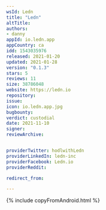 ```yaml
---
wsId: Ledn
title: "Ledn"
altTitle: 
authors:
- danny
appId: io.ledn.app
appCountry: ca
idd: 1543035976
released: 2021-01-20
updated: 2021-01-28
version: "0.1.3"
stars: 5
reviews: 11
size: 38786048
website: https://ledn.io
repository: 
issue: 
icon: io.ledn.app.jpg
bugbounty: 
verdict: custodial
date: 2021-11-10
signer: 
reviewArchive:


providerTwitter: hodlwithLedn
providerLinkedIn: ledn-inc
providerFacebook: Ledn.io
providerReddit: 

redirect_from:

---
```


{% include copyFromAndroid.html %}

